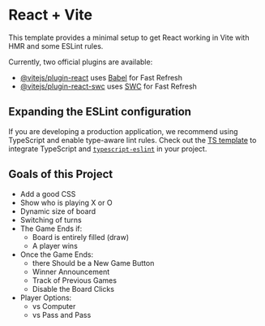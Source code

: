 # React + Vite

This template provides a minimal setup to get React working in Vite with HMR and some ESLint rules.

Currently, two official plugins are available:

- [@vitejs/plugin-react](https://github.com/vitejs/vite-plugin-react/blob/main/packages/plugin-react/README.md) uses [Babel](https://babeljs.io/) for Fast Refresh
- [@vitejs/plugin-react-swc](https://github.com/vitejs/vite-plugin-react-swc) uses [SWC](https://swc.rs/) for Fast Refresh

## Expanding the ESLint configuration

If you are developing a production application, we recommend using TypeScript and enable type-aware lint rules. Check out the [TS template](https://github.com/vitejs/vite/tree/main/packages/create-vite/template-react-ts) to integrate TypeScript and [`typescript-eslint`](https://typescript-eslint.io) in your project.


## Goals of this Project
- Add a good CSS
- Show who is playing X or O
- Dynamic size of board
- Switching of turns
- The Game Ends if:
    * Board is entirely filled (draw)
    * A player wins
- Once the Game Ends:
    * there Should be a New Game Button
    * Winner Announcement
    * Track of Previous Games
    * Disable the Board Clicks
- Player Options:
    * vs Computer
    * vs Pass and Pass